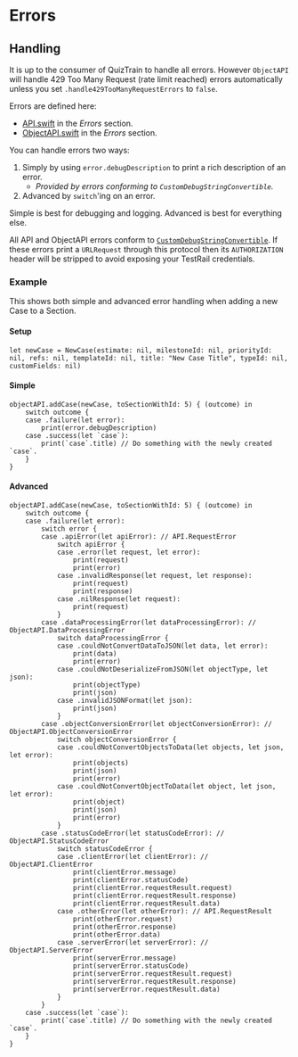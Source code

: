 # Errors

## Handling

It is up to the consumer of QuizTrain to handle all errors. However `ObjectAPI` will handle 429 Too Many Request (rate limit reached) errors automatically unless you set `.handle429TooManyRequestErrors` to `false`.

Errors are defined here:

- [API.swift](QuizTrain/Network/API.swift) in the *Errors* section.
- [ObjectAPI.swift](QuizTrain/Network/ObjectAPI.swift) in the *Errors* section.

You can handle errors two ways:

1. Simply by using `error.debugDescription` to print a rich description of an error.
    - *Provided by errors conforming to `CustomDebugStringConvertible`.*
2. Advanced by `switch`'ing on an error.

Simple is best for debugging and logging. Advanced is best for everything else.

All API and ObjectAPI errors conform to [`CustomDebugStringConvertible`](https://developer.apple.com/documentation/swift/customdebugstringconvertible). If these errors print a `URLRequest` through this protocol then its `AUTHORIZATION` header will be stripped to avoid exposing your TestRail credentials.

### Example

This shows both simple and advanced error handling when adding a new Case to a Section.

#### Setup

    let newCase = NewCase(estimate: nil, milestoneId: nil, priorityId: nil, refs: nil, templateId: nil, title: "New Case Title", typeId: nil, customFields: nil)

#### Simple

    objectAPI.addCase(newCase, toSectionWithId: 5) { (outcome) in
        switch outcome {
        case .failure(let error):
            print(error.debugDescription)
        case .success(let `case`):
            print(`case`.title) // Do something with the newly created `case`.
        }
    }

#### Advanced

    objectAPI.addCase(newCase, toSectionWithId: 5) { (outcome) in
        switch outcome {
        case .failure(let error):
            switch error {
            case .apiError(let apiError): // API.RequestError
                switch apiError {
                case .error(let request, let error):
                    print(request)
                    print(error)
                case .invalidResponse(let request, let response):
                    print(request)
                    print(response)
                case .nilResponse(let request):
                    print(request)
                }
            case .dataProcessingError(let dataProcessingError): // ObjectAPI.DataProcessingError
                switch dataProcessingError {
                case .couldNotConvertDataToJSON(let data, let error):
                    print(data)
                    print(error)
                case .couldNotDeserializeFromJSON(let objectType, let json):
                    print(objectType)
                    print(json)
                case .invalidJSONFormat(let json):
                    print(json)
                }
            case .objectConversionError(let objectConversionError): // ObjectAPI.ObjectConversionError
                switch objectConversionError {
                case .couldNotConvertObjectsToData(let objects, let json, let error):
                    print(objects)
                    print(json)
                    print(error)
                case .couldNotConvertObjectToData(let object, let json, let error):
                    print(object)
                    print(json)
                    print(error)
                }
            case .statusCodeError(let statusCodeError): // ObjectAPI.StatusCodeError
                switch statusCodeError {
                case .clientError(let clientError): // ObjectAPI.ClientError
                    print(clientError.message)
                    print(clientError.statusCode)
                    print(clientError.requestResult.request)
                    print(clientError.requestResult.response)
                    print(clientError.requestResult.data)
                case .otherError(let otherError): // API.RequestResult
                    print(otherError.request)
                    print(otherError.response)
                    print(otherError.data)
                case .serverError(let serverError): // ObjectAPI.ServerError
                    print(serverError.message)
                    print(serverError.statusCode)
                    print(serverError.requestResult.request)
                    print(serverError.requestResult.response)
                    print(serverError.requestResult.data)
                }
            }
        case .success(let `case`):
            print(`case`.title) // Do something with the newly created `case`.
        }
    }
